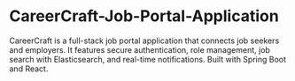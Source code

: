 # CareerCraft-Job-Portal-Application
CareerCraft is a full-stack job portal application that connects job seekers and employers. It features secure authentication, role management, job search with Elasticsearch, and real-time notifications. Built with Spring Boot and React.
